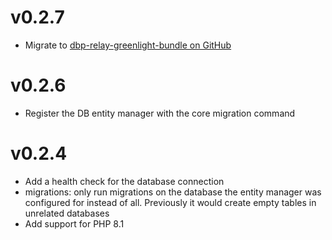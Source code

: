 # v0.2.7

* Migrate to [dbp-relay-greenlight-bundle on GitHub](https://github.com/digital-blueprint/dbp-relay-greenlight-bundle)

# v0.2.6

* Register the DB entity manager with the core migration command

# v0.2.4

* Add a health check for the database connection
* migrations: only run migrations on the database the entity manager was
  configured for instead of all. Previously it would create empty tables in
  unrelated databases
* Add support for PHP 8.1
